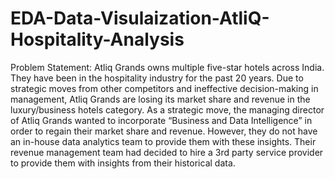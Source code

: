 # EDA-Data-Visulaization-AtliQ-Hospitality-Analysis

Problem Statement:
Atliq Grands owns multiple five-star hotels across India. They have been in the hospitality industry for the past 20 years. Due to strategic moves from other competitors and ineffective decision-making in management, Atliq Grands are losing its market share and revenue in the luxury/business hotels category. As a strategic move, the managing director of Atliq Grands wanted to incorporate “Business and Data Intelligence” in order to regain their market share and revenue.
However, they do not have an in-house data analytics team to provide them with these insights. Their revenue management team had decided to hire a 3rd party service provider to provide them with insights from their historical data.
